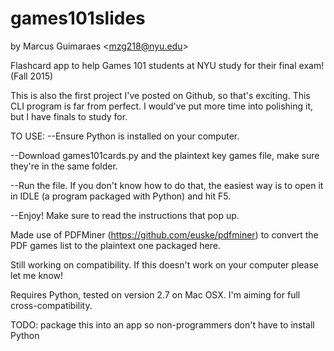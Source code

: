 # games101slides
by Marcus Guimaraes \<mzg218@nyu.edu\> 

Flashcard app to help Games 101 students at NYU study for their final exam!  (Fall 2015)

This is also the first project I've posted on Github, so that's exciting.
This CLI program is far from perfect.  I would've put more time into polishing it, but I have finals to study for.

TO USE:
--Ensure Python is installed on your computer. 
  
--Download games101cards.py and the plaintext key games file, make sure they're in the same folder.
  
--Run the file.  If you don't know how to do that, the easiest way is to open it in IDLE (a program packaged with Python) and hit F5.
  
--Enjoy!  Make sure to read the instructions that pop up.

Made use of PDFMiner (https://github.com/euske/pdfminer) to convert the PDF games list to the plaintext one packaged here.

Still working on compatibility.  If this doesn't work on your computer please let me know!

Requires Python, tested on version 2.7 on Mac OSX.  I'm aiming for full cross-compatibility.

TODO: package this into an app so non-programmers don't have to install Python
